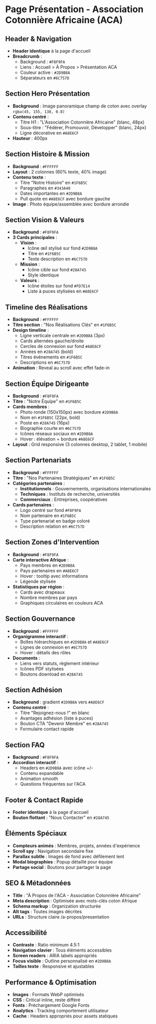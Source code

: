 # Page Présentation - Association Cotonnière Africaine (ACA)

## Header & Navigation
- **Header identique** à la page d'accueil
- **Breadcrumb** :
  - Background : `#F8F9FA`
  - Liens : Accueil > À Propos > Présentation ACA
  - Couleur active : `#2D9B8A`
  - Séparateurs en `#6C757D`

## Section Hero Présentation
- **Background** : Image panoramique champ de coton avec overlay `rgba(45, 155, 138, 0.8)`
- **Contenu centré** :
  - Titre H1 : "L'Association Cotonnière Africaine" (blanc, 48px)
  - Sous-titre : "Fédérer, Promouvoir, Développer" (blanc, 24px)
  - Ligne décorative en `#A8E6CF`
- **Hauteur** : 400px

## Section Histoire & Mission
- **Background** : `#FFFFFF`
- **Layout** : 2 colonnes (60% texte, 40% image)
- **Contenu texte** :
  - Titre "Notre Histoire" en `#1F6B5C`
  - Paragraphes en `#343A40`
  - Dates importantes en `#2D9B8A`
  - Pull quote en `#A8E6CF` avec bordure gauche
- **Image** : Photo équipe/assemblée avec bordure arrondie

## Section Vision & Valeurs
- **Background** : `#F8F9FA`
- **3 Cards principales** :
  - **Vision** :
    - Icône œil stylisé sur fond `#2D9B8A`
    - Titre en `#1F6B5C`
    - Texte description en `#6C757D`
  - **Mission** :
    - Icône cible sur fond `#28A745`
    - Style identique
  - **Valeurs** :
    - Icône étoiles sur fond `#FD7E14`
    - Liste à puces stylisées en `#A8E6CF`

## Timeline des Réalisations
- **Background** : `#FFFFFF`
- **Titre section** : "Nos Réalisations Clés" en `#1F6B5C`
- **Design timeline** :
  - Ligne verticale centrale en `#2D9B8A` (3px)
  - Cards alternées gauche/droite
  - Cercles de connexion sur fond `#A8E6CF`
  - Années en `#28A745` (bold)
  - Titres événements en `#1F6B5C`
  - Descriptions en `#6C757D`
- **Animation** : Reveal au scroll avec effet fade-in

## Section Équipe Dirigeante
- **Background** : `#F8F9FA`
- **Titre** : "Notre Équipe" en `#1F6B5C`
- **Cards membres** :
  - Photo ronde (150x150px) avec bordure `#2D9B8A`
  - Nom en `#1F6B5C` (22px, bold)
  - Poste en `#28A745` (16px)
  - Biographie courte en `#6C757D`
  - Icônes réseaux sociaux en `#2D9B8A`
  - Hover : élévation + bordure `#A8E6CF`
- **Layout** : Grid responsive (3 colonnes desktop, 2 tablet, 1 mobile)

## Section Partenariats
- **Background** : `#FFFFFF`
- **Titre** : "Nos Partenaires Stratégiques" en `#1F6B5C`
- **Catégories partenaires** :
  - **Institutionnels** : Gouvernements, organisations internationales
  - **Techniques** : Instituts de recherche, universités
  - **Commerciaux** : Entreprises, coopératives
- **Cards partenaires** :
  - Logo centré sur fond `#F8F9FA`
  - Nom partenaire en `#1F6B5C`
  - Type partenariat en badge coloré
  - Description relation en `#6C757D`

## Section Zones d'Intervention
- **Background** : `#F8F9FA`
- **Carte interactive Afrique** :
  - Pays membres en `#2D9B8A`
  - Pays partenaires en `#A8E6CF`
  - Hover : tooltip avec informations
  - Légende stylisée
- **Statistiques par région** :
  - Cards avec drapeaux
  - Nombre membres par pays
  - Graphiques circulaires en couleurs ACA

## Section Gouvernance
- **Background** : `#FFFFFF`
- **Organigramme interactif** :
  - Boîtes hiérarchiques en `#2D9B8A` et `#A8E6CF`
  - Lignes de connexion en `#6C757D`
  - Hover : détails des rôles
- **Documents** :
  - Liens vers statuts, règlement intérieur
  - Icônes PDF stylisées
  - Boutons download en `#28A745`

## Section Adhésion
- **Background** : gradient `#2D9B8A` vers `#A8E6CF`
- **Contenu centré** :
  - Titre "Rejoignez-nous !" en blanc
  - Avantages adhésion (liste à puces)
  - Bouton CTA "Devenir Membre" en `#28A745`
  - Formulaire contact rapide

## Section FAQ
- **Background** : `#F8F9FA`
- **Accordion interactif** :
  - Headers en `#2D9B8A` avec icône +/-
  - Contenu expandable
  - Animation smooth
  - Questions fréquentes sur l'ACA

## Footer & Contact Rapide
- **Footer identique** à la page d'accueil
- **Bouton flottant** : "Nous Contacter" en `#28A745`

## Éléments Spéciaux
- **Compteurs animés** : Membres, projets, années d'expérience
- **Scroll spy** : Navigation secondaire fixe
- **Parallax subtle** : Images de fond avec défilement lent
- **Modal biographies** : Popup détaillé pour équipe
- **Partage social** : Boutons pour partager la page

## SEO & Métadonnées
- **Title** : "À Propos de l'ACA - Association Cotonnière Africaine"
- **Meta description** : Optimisée avec mots-clés coton Afrique
- **Schema markup** : Organization structurée
- **Alt tags** : Toutes images décrites
- **URLs** : Structure claire /a-propos/presentation

## Accessibilité
- **Contraste** : Ratio minimum 4.5:1
- **Navigation clavier** : Tous éléments accessibles
- **Screen readers** : ARIA labels appropriés
- **Focus visible** : Outline personnalisé en `#2D9B8A`
- **Tailles texte** : Responsive et ajustables

## Performance & Optimisation
- **Images** : Formats WebP optimisés
- **CSS** : Critical inline, reste différé
- **Fonts** : Préchargement Google Fonts
- **Analytics** : Tracking comportement utilisateur
- **Cache** : Headers appropriés pour assets statiques